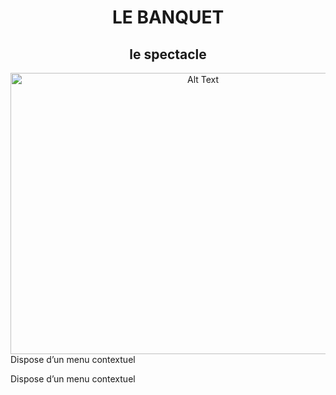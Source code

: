 <h1 align="center">
LE BANQUET
</h1>

<h2 align="center">
le spectacle
</h2>

<div align="center">
<img src="https://github.com/MrPoutineQc/H25_V11_inspirations_ZACKARYWARREN/blob/main/centre_des_sciences/media/centre_des_sciences.jpg" alt="Alt Text" width="600" height="450">
</div>
Dispose d’un menu contextuel


Dispose d’un menu contextuel 


 
 
